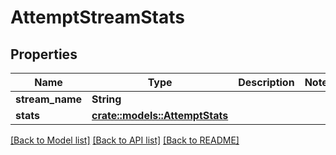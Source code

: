 # AttemptStreamStats

## Properties

Name | Type | Description | Notes
------------ | ------------- | ------------- | -------------
**stream_name** | **String** |  | 
**stats** | [**crate::models::AttemptStats**](AttemptStats.md) |  | 

[[Back to Model list]](../README.md#documentation-for-models) [[Back to API list]](../README.md#documentation-for-api-endpoints) [[Back to README]](../README.md)


